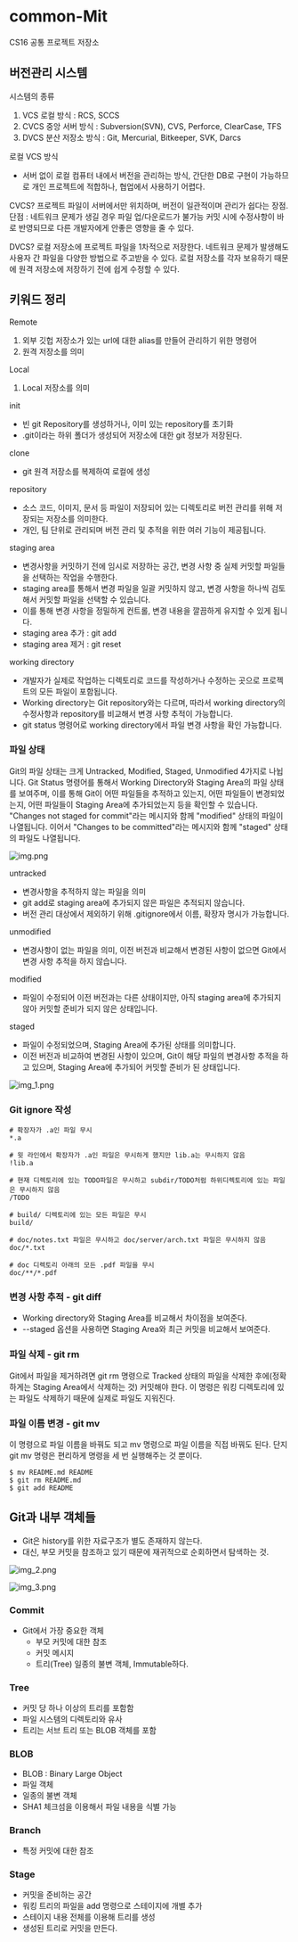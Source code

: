 # common-Mit
CS16 공통 프로젝트 저장소

## 버전관리 시스템

시스템의 종류
1. VCS 로컬 방식 : RCS, SCCS
2. CVCS 중앙 서버 방식 : Subversion(SVN), CVS, Perforce, ClearCase, TFS
3. DVCS 분산 저장소 방식 : Git, Mercurial, Bitkeeper, SVK, Darcs

로컬 VCS 방식
- 서버 없이 로컬 컴퓨터 내에서 버전을 관리하는 방식, 간단한 DB로 구현이 가능하므로 개인 프로젝트에 적합하나, 협업에서 사용하기 어렵다.

CVCS?
프로젝트 파일이 서버에서만 위치하며, 버전이 일관적이며 관리가 쉽다는 장점.
단점 : 네트워크 문제가 생길 경우 파일 업/다운로드가 불가능
커밋 시에 수정사항이 바로 반영되므로 다른 개발자에게 안좋은 영향을 줄 수 있다.

DVCS?
로컬 저장소에 프로젝트 파일을 1차적으로 저장한다.
네트워크 문제가 발생해도 사용자 간 파일을 다양한 방법으로 주고받을 수 있다.
로컬 저장소를 각자 보유하기 때문에 원격 저장소에 저장하기 전에 쉽게 수정할 수 있다.

## 키워드 정리
Remote
1. 외부 깃헙 저장소가 있는 url에 대한 alias를 만들어 관리하기 위한 명령어
2. 원격 저장소를 의미

Local
1. Local 저장소를 의미

init
- 빈 git Repository를 생성하거나, 이미 있는 repository를 초기화
- .git이라는 하위 폴더가 생성되어 저장소에 대한 git 정보가 저장된다.

clone
- git 원격 저장소를 복제하여 로컬에 생성

repository
- 소스 코드, 이미지, 문서 등 파일이 저장되어 있는 디렉토리로 버전 관리를 위해 저장되는 저장소를 의미한다.
- 개인, 팀 단위로 관리되며 버전 관리 및 추적을 위한 여러 기능이 제공됩니다.

staging area
- 변경사항을 커밋하기 전에 임시로 저장하는 공간, 변경 사항 중 실제 커밋할 파일들을 선택하는 작업을 수행한다.
- staging area를 통해서 변경 파일을 일괄 커밋하지 않고, 변경 사항을 하나씩 검토해서 커밋할 파일을 선택할 수 있습니다.
- 이를 통해 변경 사항을 정밀하게 컨트롤, 변경 내용을 깔끔하게 유지할 수 있게 됩니다.
- staging area 추가 : git add
- staging area 제거 : git reset

working directory
- 개발자가 실제로 작업하는 디렉토리로 코드를 작성하거나 수정하는 곳으로 프로젝트의 모든 파일이 포함됩니다.
- Working directory는 Git repository와는 다르며, 따라서 working directory의 수정사항과 repository를 비교해서 변경 사항 추적이 가능합니다.
- git status 명령어로 working directory에서 파일 변경 사항을 확인 가능합니다.

### 파일 상태
Git의 파일 상태는 크게 Untracked, Modified, Staged, Unmodified 4가지로 나뉩니다.
Git Status 명령어를 통해서 Working Directory와 Staging Area의 파일 상태를 보여주며, 이를 통해 Git이 어떤 파일들을 추적하고 있는지, 어떤 파일들이 변경되었는지, 어떤 파일들이 Staging Area에 추가되었는지 등을 확인할 수 있습니다.
"Changes not staged for commit"라는 메시지와 함께 "modified" 상태의 파일이 나열됩니다.
이어서 "Changes to be committed"라는 메시지와 함께 "staged" 상태의 파일도 나열됩니다.

![img.png](img.png)

untracked
- 변경사항을 추적하지 않는 파일을 의미
- git add로 staging area에 추가되지 않은 파일은 추적되지 않습니다.
- 버전 관리 대상에서 제외하기 위해 .gitignore에서 이름, 확장자 명시가 가능합니다.

unmodified
- 변경사항이 없는 파일을 의미, 이전 버전과 비교해서 변경된 사항이 없으면 Git에서 변경 사항 추적을 하지 않습니다.

modified
- 파일이 수정되어 이전 버전과는 다른 상태이지만, 아직 staging area에 추가되지 않아 커밋할 준비가 되지 않은 상태입니다.

staged
- 파일이 수정되었으며, Staging Area에 추가된 상태를 의미합니다.
- 이전 버전과 비교하여 변경된 사항이 있으며, Git이 해당 파일의 변경사항 추적을 하고 있으며, Staging Area에 추가되어 커밋할 준비가 된 상태입니다.

![img_1.png](img_1.png)

### Git ignore 작성

```
# 확장자가 .a인 파일 무시
*.a

# 윗 라인에서 확장자가 .a인 파일은 무시하게 했지만 lib.a는 무시하지 않음
!lib.a

# 현재 디렉토리에 있는 TODO파일은 무시하고 subdir/TODO처럼 하위디렉토리에 있는 파일은 무시하지 않음
/TODO

# build/ 디렉토리에 있는 모든 파일은 무시
build/

# doc/notes.txt 파일은 무시하고 doc/server/arch.txt 파일은 무시하지 않음
doc/*.txt

# doc 디렉토리 아래의 모든 .pdf 파일을 무시
doc/**/*.pdf
```

### 변경 사항 추적 - git diff
- Working directory와 Staging Area를 비교해서 차이점을 보여준다.
- --staged 옵션을 사용하면 Staging Area와 최근 커밋을 비교해서 보여준다.

### 파일 삭제 - git rm
Git에서 파일을 제거하려면 git rm 명령으로 Tracked 상태의 파일을 삭제한 후에(정확하게는 Staging Area에서 삭제하는 것) 커밋해야 한다.
이 명령은 워킹 디렉토리에 있는 파일도 삭제하기 때문에 실제로 파일도 지워진다.

### 파일 이름 변경 - git mv
이 명령으로 파일 이름을 바꿔도 되고 mv 명령으로 파일 이름을 직접 바꿔도 된다. 단지 git mv 명령은 편리하게 명령을 세 번 실행해주는 것 뿐이다.

```
$ mv README.md README
$ git rm README.md
$ git add README
```

## Git과 내부 객체들
- Git은 history를 위한 자료구조가 별도 존재하지 않는다.
- 대신, 부모 커밋을 참조하고 있기 때문에 재귀적으로 순회하면서 탐색하는 것.

![img_2.png](img_2.png)

![img_3.png](img_3.png)

### Commit
- Git에서 가장 중요한 객체
    - 부모 커밋에 대한 참조
    - 커밋 메시지
    - 트리(Tree)
      일종의 불변 객체, Immutable하다.

### Tree
- 커밋 당 하나 이상의 트리를 포함함
- 파일 시스템의 디렉토리와 유사
- 트리는 서브 트리 또는 BLOB 객체를 포함

### BLOB
- BLOB : Binary Large Object
- 파일 객체
- 일종의 불변 객체
- SHA1 체크섬을 이용해서 파일 내용을 식별 가능

### Branch
- 특정 커밋에 대한 참조

### Stage
- 커밋을 준비하는 공간
- 워킹 트리의 파일을 add 명령으로 스테이지에 개별 추가
- 스테이지 내용 전체를 이용해 트리를 생성
- 생성된 트리로 커밋을 만든다.

